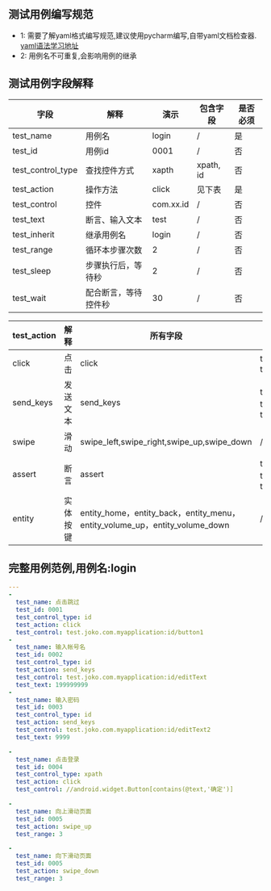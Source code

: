 ## 测试用例编写规范

* 1: 需要了解yaml格式编写规范,建议使用pycharm编写,自带yaml文档检查器.
[yaml语法学习地址](http://www.ruanyifeng.com/blog/2016/07/yaml.html)
* 2: 用例名不可重复,会影响用例的继承

## 测试用例字段解释


| 字段                | 解释         | 演示        | 包含字段      | 是否必须 |
| ----------------- | ---------- | --------- | --------- | ---- |
| test_name         | 用例名        | login     | /         | 是    |
| test_id           | 用例id       | 0001      | /         | 否    |
| test_control_type | 查找控件方式     | xapth     | xpath, id | 否    |
| test_action       | 操作方法       | click     | 见下表       | 是    |
| test_control      | 控件         | com.xx.id | /         | 否    |
| test_text         | 断言、输入文本    | test      | /         | 否    |
| test_inherit      | 继承用例名      | login     | /         | 否    |
| test_range        | 循环本步骤次数    | 2         | /         | 否    |
| test_sleep        | 步骤执行后，等待秒  | 2         | /         | 否    |
| test_wait         | 配合断言，等待控件秒 | 30        | /         | 否    |


| test_action | 解释   | 所有字段                                     | 配合字段                                     | 辅助配合字段    |
| ----------- | ---- | ---------------------------------------- | ---------------------------------------- | --------- |
| click       | 点击   | click                                    | test_control_type，test_control           | /         |
| send_keys   | 发送文本 | send_keys                                | test_control_type，test_control，test_text | /         |
| swipe       | 滑动   | swipe_left,swipe_right,swipe_up,swipe_down | /                                        | /         |
| assert      | 断言   | assert                                   | test_control_type，test_control，test_text | test_wait |
| entity      | 实体按键 | entity_home，entity_back，entity_menu，entity_volume_up，entity_volume_down | /                                        | /         |

## 完整用例范例,用例名:login

```yaml
---
-
  test_name: 点击跳过
  test_id: 0001
  test_control_type: id
  test_action: click
  test_control: test.joko.com.myapplication:id/button1
-
  test_name: 输入帐号名
  test_id: 0002
  test_control_type: id
  test_action: send_keys
  test_control: test.joko.com.myapplication:id/editText
  test_text: 199999999
-
  test_name: 输入密码
  test_id: 0003
  test_control_type: id
  test_action: send_keys
  test_control: test.joko.com.myapplication:id/editText2
  test_text: 9999

-
  test_name: 点击登录
  test_id: 0004
  test_control_type: xpath
  test_action: click
  test_control: //android.widget.Button[contains(@text,'确定')]

-
  test_name: 向上滑动页面
  test_id: 0005
  test_action: swipe_up
  test_range: 3

-
  test_name: 向下滑动页面
  test_id: 0005
  test_action: swipe_down
  test_range: 3

```